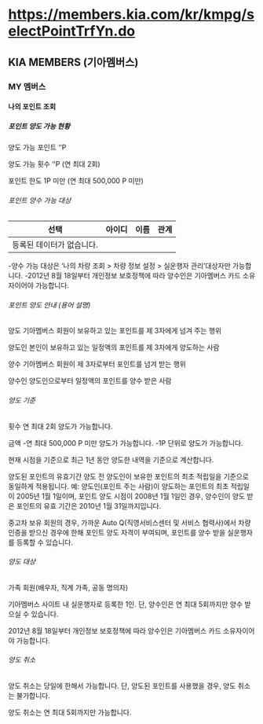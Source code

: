 # https://members.kia.com/kr/kmpg/selectPointTrfYn.do

## KIA MEMBERS (기아멤버스)

### MY 멤버스

#### 나의 포인트 조회

##### 포인트 양도 가능 현황

양도 가능 포인트
‘’P

양도 가능 횟수
‘’P (연 최대 2회)

포인트 한도
1P 미만 (연 최대 500,000 P 미만)

###### 포인트 양수 가능 대상

| 선택 | 아이디 | 이름 | 관계 |
|------|-------|-----|-----|
| 등록된 데이터가 없습니다.    |

-양수 가능 대상은 ‘나의 차량 조회 > 차량 정보 설정 > 실운행자 관리’대상자만 가능합니다.
-2012년 8월 18일부터 개인정보 보호정책에 따라 양수인은 기아멤버스 카드 소유자이어야 가능합니다.

###### 포인트 양도 안내 (용어 설명)

양도
기아멤버스 회원이 보유하고 있는 포인트를 제 3자에게 넘겨 주는 행위

양도인
본인이 보유하고 있는 일정액의 포인트를 제 3자에게 양도하는 사람

양수
기아멤버스 회원이 제 3자로부터 포인트를 넘겨 받는 행위

양수인
양도인으로부터 일정액의 포인트를 양수 받은 사람

###### 양도 기준

횟수
연 최대 2회 양도가 가능합니다.

금액
-연 최대 500,000 P 미만 양도가 가능합니다.
-1P 단위로 양도가 가능합니다.

현재 시점을 기준으로 최근 1년 동안 양도한 내역을 기준으로 계산합니다.

양도된 포인트의 유효기간
양도 전 양도인이 보유한 포인트의 최초 적립일을 기준으로 동일하게 적용됩니다.
예: 양도인(포인트 주는 사람)이 양도하는 포인트의 최초 적립일이 2005년 1월 1일이며, 포인트 양도 시점이 2008년 1월 1일인 경우, 양수인이 양도 받은 포인트의 유효 기간은 2010년 1월 31일까지입니다.

중고차 보유 회원의 경우, 가까운 Auto Q(직영서비스센터 및 서비스 협력사)에서 차량 인증을 받으신 경우에 한해 포인트 양도 자격이 부여되며, 포인트를 양수 받을 실운행자를 등록할 수 있습니다.

###### 양도 대상

가족 회원(배우자, 직계 가족, 공동 명의자)

기아멤버스 사이트 내 실운행자로 등록한 1인. 단, 양수인은 연 최대 5회까지만 양수 받으실 수 있습니다.

2012년 8월 18일부터 개인정보 보호정책에 따라 양수인은 기아멤버스 카드 소유자이어야 가능합니다.

###### 양도 취소

양도 취소는 당일에 한해서 가능합니다. 단, 양도된 포인트를 사용했을 경우, 양도 취소는 불가합니다.

양도 취소는 연 최대 5회까지만 가능합니다.

 

